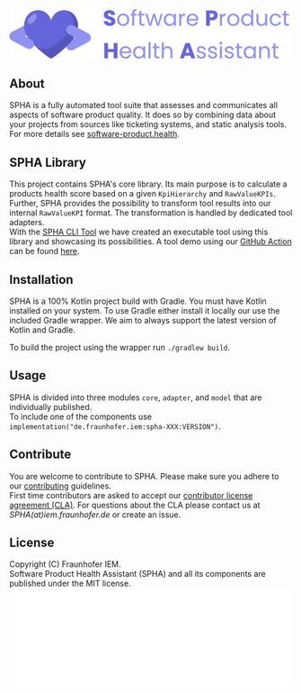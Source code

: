 ![SPHA Logo](docs/img/Software_Project_Health_Assistant_Secondary-Logo.png)

## About

SPHA is a fully automated tool suite that assesses and communicates all aspects
of software product quality. It does so by combining data about your projects
from sources like ticketing systems, and static analysis tools. For more details
see [software-product.health](https://www.software-product.health).

## SPHA Library

This project contains SPHA's core library. Its main purpose is to calculate a products health score
based on a given `KpiHierarchy` and `RawValueKPIs`. Further, SPHA provides the possibility to transform
tool results into our internal `RawValueKPI` format. The transformation is handled by dedicated tool
adapters.  
With the [SPHA CLI Tool](https://www.github.com/fraunhofer-iem/spha-cli) we have created an executable tool using this
library and showcasing its possibilities.
A tool demo using our [GitHub Action](https://www.github.com/fraunhofer-iem/spha-action) can be
found [here](https://www.github.com/fraunhofer-iem/spha-demo).

## Installation

SPHA is a 100% Kotlin project build with Gradle. You must have Kotlin installed on your
system. To use Gradle either install it locally our use the included Gradle wrapper.
We aim to always support the latest version of Kotlin and Gradle.

To build the project using the wrapper run `./gradlew build`.

## Usage

SPHA is divided into three modules `core`, `adapter`, and `model` that are individually published.  
To include one of the components use `implementation("de.fraunhofer.iem:spha-XXX:VERSION")`.

## Contribute

You are welcome to contribute to SPHA. Please make sure you adhere to our
[contributing](CONTRIBUTING.md) guidelines.  
First time contributors are asked to accept our
[contributor license agreement (CLA)](CLA.md).
For questions about the CLA please contact us at _SPHA(at)iem.fraunhofer.de_ or create an issue.

## License

Copyright (C) Fraunhofer IEM.  
Software Product Health Assistant (SPHA) and all its components are published under the MIT license.
<picture>
<source media="(prefers-color-scheme: light)" srcset="./docs/img/IEM_Logo_Dark.png">
<img alt="Logo IEM" src="./docs/img/IEM_Logo_White.png">
</picture>
 
